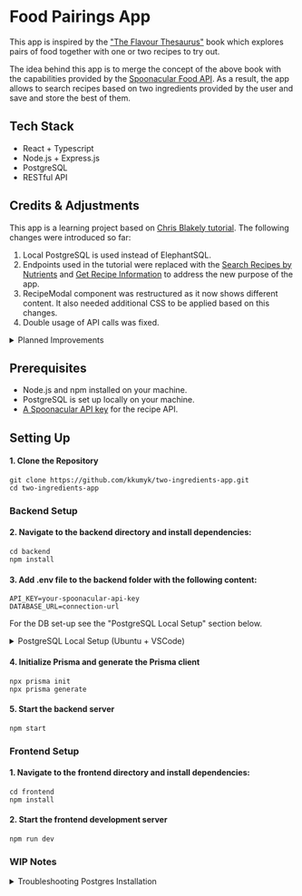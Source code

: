 # Food Pairings App

This app is inspired by the ["The Flavour Thesaurus"](https://www.amazon.co.uk/Flavour-Thesaurus-Niki-Segnit/dp/0747599777) book which explores pairs of food together with one or two recipes to try out. 

The idea behind this app is to merge the concept of the above book with the capabilities provided by the [Spoonacular Food API](https://spoonacular.com/food-api). As a result, the app allows to search recipes based on two ingredients provided by the user and save and store the best of them.

## Tech Stack
- React + Typescript
- Node.js + Express.js
- PostgreSQL
- RESTful API

## Credits & Adjustments
This app is a learning project based on [Chris Blakely tutorial](https://www.youtube.com/watch?v=5wwaQ4GiSNU). The following changes were introduced so far:

1. Local PostgreSQL is used instead of ElephantSQL.
2. Endpoints used in the tutorial were replaced with the [Search Recipes by Nutrients](https://spoonacular.com/food-api/docs#Search-Recipes-by-Ingredients) and [Get Recipe Information](https://spoonacular.com/food-api/docs#Get-Recipe-Information) to address the new purpose of the app.
3. RecipeModal component was restructured as it now shows different content. It also needed additional CSS to be applied based on this changes.
4. Double usage of API calls was fixed.

<details>
  <summary>Planned Improvements</summary>

1. Add a component that notifies the user that the API credits are run out.
2. Add a function that allows to delete favourite recipes from the "Favourites" tab. At the moment it is only possible from the "Food Pairings" tab.
3. Add a component that lists food pairing combinations for the user to choose from. This option should not replace the search function but complement it.
4. Dockerise the application.
</details>

## Prerequisites
- Node.js and npm installed on your machine.
- PostgreSQL is set up locally on your machine. 
- [A Spoonacular API key](https://spoonacular.com/food-api) for the recipe API.

## Setting Up
#### 1. Clone the Repository
```
git clone https://github.com/kkumyk/two-ingredients-app.git
cd two-ingredients-app
```
### Backend Setup
 #### 2. Navigate to the backend directory and install dependencies:
```
cd backend
npm install
```
#### 3. Add .env file to the backend folder with the following content:
```
API_KEY=your-spoonacular-api-key
DATABASE_URL=connection-url
```
For the DB set-up see the "PostgreSQL Local Setup" section below.
<details>
  <summary>PostgreSQL Local Setup (Ubuntu + VSCode)</summary>

1. Install PostgreSQL extension in VSCode and add a new connection by providing:
    - "host": "localhost",
    - "user": "postgres", // replace if the default user is not used
    - "port": 5432,
    - "database": "postgres", // replace if the default DB is not used
    - "password": "YOUR-PASSWORD"

2. Install PostgreSQL on Ubuntu via Synaptic Package Manager
3. Used PostgreSQL Command Line Tool - _psql_ - to create FavouriteRecipes table in the postgres db:
    - _sudo -u postgres psql_ starts interactive session
    - _\conninfo_ to check the details of your connection
    - _\l_ see the list of all DBs available
    - _\du_ see the list of all users
    - _\password postgres_ sets password for your default db
    - create a table: _CREATE TABLE "FavouriteRecipes" (id SERIAL PRIMARY KEY,"recipeId" INTEGER);_ 

4. Connect _public_ DB with the one table _FavouriteRecipes_ to the client via Prisma by adding your local connection URL to your _.env_ file:
- _DATABASE_URL=postgresql://postgres:YOUR-PASSWORD@localhost:5432/postgres_
- Sources: [Connect your database](https://www.prisma.io/docs/getting-started/setup-prisma/start-from-scratch/relational-databases/connect-your-database-node-postgresql); [PostgreSQL](https://www.prisma.io/docs/orm/overview/databases/postgresql)

</details>


#### 4. Initialize Prisma and generate the Prisma client
```
npx prisma init
npx prisma generate
```
#### 5. Start the backend server
```
npm start
```
### Frontend Setup
#### 1. Navigate to the frontend directory and install dependencies:
```
cd frontend
npm install
```
#### 2. Start the frontend development server
```
npm run dev
```

### WIP Notes
<details>
  <summary>Troubleshooting Postgres Installation</summary>

#### Check PostgreSQL service status in Linux:
- sudo systemctl status postgresql

#### See [where does PostgreSQL stores the database](https://stackoverflow.com/questions/1137060/where-does-postgresql-store-the-database):
    - show data_directory;
    - sudo ls -l /var/lib/postgresql/15/main/

#### [Docker & Postgres: Failed to bind tcp 0.0.0.0:5432 address already in use error](https://stackoverflow.com/questions/38249434/docker-postgres-failed-to-bind-tcp-0-0-0-05432-address-already-in-use):
- sudo systemctl stop postgresql to deactivate postgres
</details>
